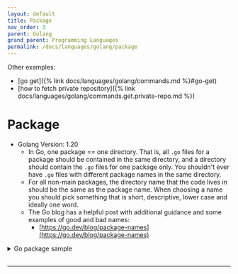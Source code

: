 ```yaml
---
layout: default
title: Package
nav_order: 3
parent: Golang
grand_parent: Programming Languages
permalink: /docs/languages/golang/package
---
```


Other examples:
- [go get]({% link docs/languages/golang/commands.md %}#go-get)
- [how to fetch private repository]({% link docs/languages/golang/commands.get.private-repo.md %})


# Package

- Golang Version: 1.20
  - In Go, one package == one directory. That is, all `.go` files for a package should be contained in the same directory, and a directory should contain the `.go` files for one package only. You shouldn't ever have `.go` files with different package names in the same directory.
  - For all non-main packages, the directory name that the code lives in should be the same as the package name. When choosing a name you should pick something that is short, descriptive, lower case and ideally one word.
  - The Go blog has a helpful post with additional guidance and some examples of good and bad names:
    - [https://go.dev/blog/package-names](https://go.dev/blog/package-names)

<details markdown="block">
  <summary>
    Go package sample
  </summary>


```
 |-package-main.go
 |-greeting
 | |-hello.go
 | |-hi.go
 |-version
 | |-get-version.go
 |-random
 | |-a.go
```

```sh
mkdir -p greeting version random

cat << "EOF" > package-main.go
paste the code here
EOF

cat << "EOF" > greeting/hello.go
paste the code here
EOF

cat << "EOF" > greeting/hi.go
paste the code here
EOF

cat << "EOF" > version/get-version.go
paste the code here
EOF

cat << "EOF" > random/a.go
paste the code here
EOF
```

```golang
// package-main.go
package main

/*
Golang Version: 1.20

The Go blog has a helpful post with additional guidance and
some examples of good and bad names: -
https://go.dev/blog/package-names -

In Go, one package == one directory. That is, all `.go`
files for a package should be contained in the same
directory, and a directory should contain the `.go` files
for one package only. You shouldn't ever have `.go` files
with different package names in the same directory.

For all non-main packages, the directory name that the code
lives in should be the same as the package name. When
choosing a name you should pick something that is short,
descriptive, lower case and ideally one word.
*/

import (
  foo "foo"
  greeting "package-example/greeting"
  _ "package-example/version"
)

func main() {
  foo.RandomA()
  greeting.Hi()
  greeting.Hello()
}

/*
OUTPUT

version/get-version.go ==> getVersion()
1.0.0
aaaaa
Hi!
Hello!
*/
```

```golang
// greeting/hello.go
package greeting

import "fmt"

func Hello() {
  fmt.Println("Hello!")
}
```

```golang
// greeting/hi.go
package greeting

import "fmt"

func Hi() {
  fmt.Println("Hi!")
}
```

```golang
// version/get-version.go
package version

import "fmt"

func init() {
  fmt.Println(getVersion())
}
func getVersion() string {
  fmt.Println("version/get-version.go ==> getVersion()")
  return "1.0.0"
}
```

```golang
// random/a.go
package random

import "fmt"

func RandomA() {
  fmt.Println("aaaaa")
}
```

```sh
# golang version: 1.20

go mod init package-example
go mod tidy

# create a sub package inside the current package
(cd random && \
go mod init package-random && \
go mod tidy)

# create an alias for the sub package above
# use the relative package path above
go mod edit -replace foo=./random
go get foo
go mod tidy
```

<br/>
</details>
<br/>

----

